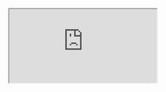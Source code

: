 <iframe src="https://docs.google.com/spreadsheets/d/e/2PACX-1vSJVp3SxAZ9lTHwFFudtZRlDslr7u1B1RlxF2CcPaR0DHHJFwGWcOK7B_ca-d1g_aeveFcagIBjcX09/pubhtml?gid=0&single=true">test</iframe>
